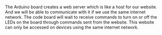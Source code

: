 The Arduino board creates a web server which is like a host for our website.  And we will be able to communicate with it if we use the same internet network. The code board will wait to receive commands to turn on or off the LEDs on the board through commands sent from the website. This website can only be accessed on devices using the same internet network.
